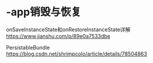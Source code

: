 # -app销毁与恢复




onSaveInstanceState和onRestoreInstanceState详解
https://www.jianshu.com/p/89e0a7533dbe

PersistableBundle
https://blog.csdn.net/shrimpcolo/article/details/78504863

